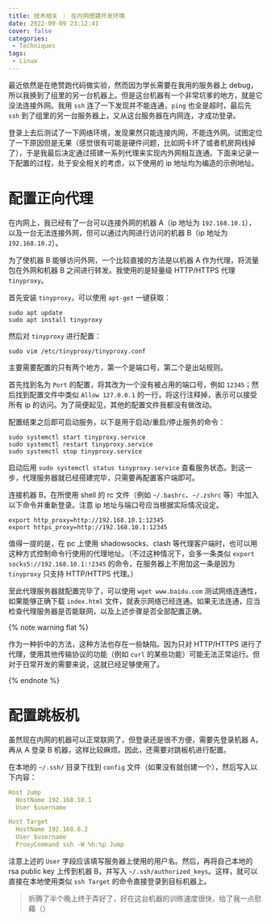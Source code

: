 ```yaml
---
title: 技术相关 ｜ 在内网搭建开发环境
date: 2022-09-09 23:12:41
cover: false
categories:
 - Techniques
tags:
 - Linux
---
```


最近依然是在绝赞跑代码做实验，然而因为学长需要在我用的服务器上 debug，所以我换到了组里的另一台机器上。但是这台机器有一个非常坑爹的地方，就是它没法连接外网。我用 `ssh` 连了一下发现并不能连通，`ping` 也全是超时，最后先 `ssh` 到了组里的另一台服务器上，又从这台服务器在内网连，才成功登录。

登录上去后测试了一下网络环境，发现果然只能连接内网，不能连外网。试图定位了一下原因但是无果（感觉很有可能是硬件问题，比如网卡坏了或者机房网线掉了），于是我最后决定通过搭建一系列代理来实现内外网相互连通。下面来记录一下配置的过程，处于安全相关的考虑，以下使用的 ip 地址均为编造的示例地址。

# 配置正向代理

在内网上，我已经有了一台可以连接外网的机器 A（ip 地址为 `192.168.10.1`），以及一台无法连接外网，但可以通过内网进行访问的机器 B（ip 地址为 `192.168.10.2`）。

为了使机器 B 能够访问外网，一个比较直接的方法是以机器 A 作为代理，将流量包在外网和机器 B 之间进行转发。我使用的是轻量级 HTTP/HTTPS 代理 `tinyproxy`。

首先安装 `tinyproxy`，可以使用 `apt-get` 一键获取：

```shell
sudo apt update
sudo apt install tinyproxy
```

然后对 `tinyproxy` 进行配置：

```shell
sudo vim /etc/tinyproxy/tinyproxy.conf
```

主要需要配置的只有两个地方，第一个是端口号，第二个是出站规则。

首先找到名为 `Port` 的配置，将其改为一个没有被占用的端口号，例如 `12345`；然后找到配置文件中类似 `Allow 127.0.0.1` 的一行，将这行注释掉，表示可以接受所有 ip 的访问。为了简便起见，其他的配置文件我都没有做改动。

配置结束之后即可启动服务，以下是用于启动/重启/停止服务的命令：

```shell
sudo systemctl start tinyproxy.service
sudo systemctl restart tinyproxy.service
sudo systemctl stop tinyproxy.service
```

启动后用 `sudo systemctl status tinyproxy.service` 查看服务状态。到这一步，代理服务器就已经搭建完毕，只需要再配置客户端即可。

连接机器 B，在所使用 shell 的 rc 文件（例如 `~/.bashrc`、`~/.zshrc` 等）中加入以下命令并重新登录。注意 ip 地址与端口号应当根据实际情况设定。

```shell
export http_proxy=http://192.168.10.1:12345
export https_proxy=http://192.168.10.1:12345
```

值得一提的是，在 pc 上使用 shadowsocks、clash 等代理客户端时，也可以用这种方式控制命令行使用的代理地址。（不过这种情况下，会多一条类似 `export socks5://192.168.10.1:!2345` 的命令，在服务器上不用加这一条是因为 `tinyproxy` 只支持 HTTP/HTTPS 代理。）

至此代理服务器就配置完毕了，可以使用 `wget www.baidu.com` 测试网络连通性，如果能够正确下载 `index.html` 文件，就表示网络已经连通。如果无法连通，应当检查代理服务器是否能联网，以及上述步骤是否全部配置正确。

{% note warning flat %}

作为一种折中的方法，这种方法也存在一些缺陷。因为只对 HTTP/HTTPS 进行了代理，使用其他传输协议的功能（例如 `curl` 的某些功能）可能无法正常运行。但对于日常开发的需要来说，这就已经足够使用了。

{% endnote %}

# 配置跳板机

虽然现在内网的机器可以正常联网了，但登录还是很不方便，需要先登录机器 A，再从 A 登录 B 机器，这样比较麻烦。因此，还需要对跳板机进行配置。

在本地的 `~/.ssh/` 目录下找到 `config` 文件（如果没有就创建一个），然后写入以下内容：

```yaml
Host Jump
  HostName 192.168.10.1
  User $username

Host Target
  HostName 192.168.0.2
  User $username
  ProxyCommand ssh -W %h:%p Jump
```

注意上述的 `User` 字段应该填写服务器上使用的用户名。然后，再将自己本地的 rsa public key 上传到机器 B，并写入 `~/.ssh/authorized_keys`。这样，就可以直接在本地使用类似 `ssh Target` 的命令直接登录到目标机器上。

> 折腾了半个晚上终于弄好了，好在这台机器的训练速度很快，给了我一点慰藉（）